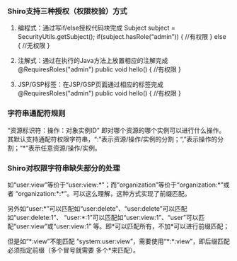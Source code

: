 ### Shiro支持三种授权（权限校验）方式
1. 编程式：通过写if/else授权代码块完成
    Subject subject = SecurityUtils.getSubject();
    if(subject.hasRole(“admin”)) {
        //有权限
    } else {
        //无权限
    }

2. 注解式：通过在执行的Java方法上放置相应的注解完成
    @RequiresRoles("admin")
    public void hello() {
        //有权限
    }

3. JSP/GSP标签：在JSP/GSP页面通过相应的标签完成
    @RequiresRoles("admin")
    public void hello() {
        //有权限
    }

### 字符串通配符规则
“资源标识符：操作：对象实例ID” 即对哪个资源的哪个实例可以进行什么操作。
其默认支持通配符权限字符串，“:”表示资源/操作/实例的分割；“,”表示操作的分割；“*”表示任意资源/操作/实例。


### Shiro对权限字符串缺失部分的处理
如“user:view”等价于“user:view:\*”；而“organization”等价于“organization:\*”或者
“organization:\*:\*”。可以这么理解，这种方式实现了前缀匹配。

另外如“user:\*”可以匹配如“user:delete”、“user:delete”可以匹配如“user:delete:1”、
“user:*:1”可以匹配如“user:view:1”、“user”可以匹配“user:view”或“user:view:1”
等。即\*可以匹配所有，不加\*可以进行前缀匹配；

但是如“\*:view”不能匹配
“system:user:view”，需要使用“*:\*:view”，即后缀匹配必须指定前缀（多个冒号就需要
多个\*来匹配）。